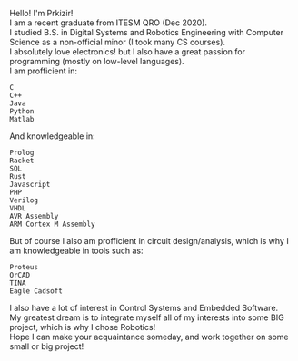 Hello! I'm Prkizir!   
I am a recent graduate from ITESM QRO (Dec 2020).  
I studied B.S. in Digital Systems and Robotics Engineering with Computer Science as a non-official minor (I took many CS courses).  
I absolutely love electronics! but I also have a great passion for programming (mostly on low-level languages).  
I am profficient in:

    C  
    C++  
    Java  
    Python  
    Matlab  

And knowledgeable in:

    Prolog
    Racket
    SQL
    Rust
    Javascript
    PHP
    Verilog
    VHDL
    AVR Assembly
    ARM Cortex M Assembly 

But of course I also am profficient in circuit design/analysis, which is why I am knowledgeable in tools such as:
 
    Proteus
    OrCAD
    TINA
    Eagle Cadsoft
  
I also have a lot of interest in Control Systems and Embedded Software.  
My greatest dream is to integrate myself all of my interests into some BIG project, which is why I chose Robotics!  
Hope I can make your acquaintance someday, and work together on some small or big project!
